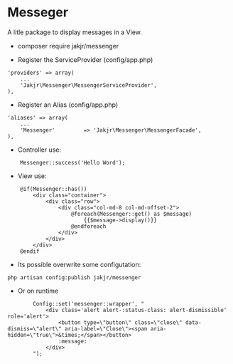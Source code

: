 # Messeger
A litle package to display messages in a View.

* composer require jakjr/messenger

* Register the ServiceProvider (config/app.php)
```
'providers' => array(
    ...
    'Jakjr\Messenger\MessengerServiceProvider',
),
```

* Register an Alias (config/app.php)
```
'aliases' => array(
    ...
    'Messenger'         => 'Jakjr\Messenger\MessengerFacade',
),
```


* Controller use:
```
    Messenger::success('Hello Word');
```

* View use:
```
    @if(Messenger::has())
        <div class="container">
            <div class="row">
                <div class="col-md-8 col-md-offset-2">
                    @foreach(Messenger::get() as $message)
                        {{$message->display()}}
                    @endforeach
                </div>
            </div>
        </div>
    @endif
```

* Its possible overwrite some configutation:
```
php artisan config:publish jakjr/messenger
```

* Or on runtime
```
        Config::set('messenger::wrapper', "
            <div class='alert alert-:status-class: alert-dismissible' role='alert'>
                <button type=\"button\" class=\"close\" data-dismiss=\"alert\" aria-label=\"Close\"><span aria-hidden=\"true\">&times;</span></button>
                :message:
            </div>
        ");
```